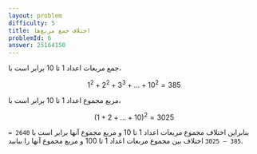 ```yaml
---
layout: problem
difficulty: 5
title: اختلاف جمع مربع‌ها
problemId: 6
answer: 25164150
---
```

جمع مربعات اعداد 1 تا 10 برابر است با،

$$1^2 + 2^2 + 3^3 + ... + 10^2 = 385$$

مربع مجموع اعداد 1 تا 10 برابر است با،

$$(1+2+...+10)^2 = 3025$$

بنابراین اختلاف مجموع مربعات اعداد 1 تا 10 و  مربع مجموع آنها برابر است با `2640 = 385 – 3025`
اختلاف بین مجموع مربعات اعداد 1 تا 100 و مربع مجموع آنها را بیابید.
